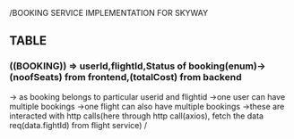 /BOOKING SERVICE IMPLEMENTATION FOR SKYWAY 
## TABLE
  
  ### ((BOOKING))  => userId,flightId,Status of booking(enum)->(noofSeats) from frontend,(totalCost) from backend
  -> as booking belongs to particular userid and flightid
  ->one user can have multiple bookings
  ->one flight can also have multiple bookings
  ->these are interacted with http calls(here through http call(axios), fetch the data req(data.fightId) from flight service)
/